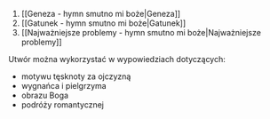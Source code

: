 1. [[Geneza - hymn smutno mi boże|Geneza]]
2. [[Gatunek - hymn smutno mi boże|Gatunek]]
3. [[Najważniejsze problemy - hymn smutno mi boże|Najważniejsze problemy]]

Utwór można wykorzystać w wypowiedziach dotyczących:
- motywu tęsknoty za ojczyzną
- wygnańca i pielgrzyma
- obrazu Boga
- podróży romantycznej